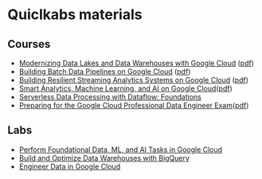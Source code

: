 # Quiclkabs materials

## Courses
- [Modernizing Data Lakes and Data Warehouses with Google Cloud](https://www.cloudskillsboost.google/course_templates/54) ([pdf](Modernizing-Data-Lakes-and-Data-Warehouses-with-Google-Cloud.pdf))
- [Building Batch Data Pipelines on Google Cloud](https://www.cloudskillsboost.google/course_templates/53) ([pdf](02.Building-Batch-Data-Pipelines/Readme.md))
- [Building Resilient Streaming Analytics Systems on Google Cloud](https://www.cloudskillsboost.google/course_templates/52) ([pdf](03.Building-Resilient-Streaming-Analytics-Systems/Readme.md))
- [Smart Analytics, Machine Learning, and AI on Google Cloud](https://www.cloudskillsboost.google/course_templates/55)([pdf](04.Smart-Analytics-ML-AI/Readme.md))
- [Serverless Data Processing with Dataflow: Foundations](https://www.cloudskillsboost.google/course_templates/218)
- [Preparing for the Google Cloud Professional Data Engineer Exam](https://www.cloudskillsboost.google/course_templates/72)([pdf](06.Preparing-for-GCPDE-Exam/Readme.md))

## Labs
- [Perform Foundational Data, ML, and AI Tasks in Google Cloud](https://www.cloudskillsboost.google/quests/117)
- [Build and Optimize Data Warehouses with BigQuery](https://www.cloudskillsboost.google/quests/147)
- [Engineer Data in Google Cloud](https://www.cloudskillsboost.google/quests/132)

